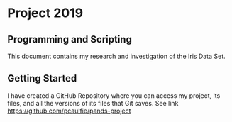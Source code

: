 # Project 2019
## Programming and Scripting

This document contains my research and investigation of the Iris Data Set. 

## Getting Started

I have created a GitHub Repository where you can access my project, its files, and all the versions of its files that Git saves. See link https://github.com/pcaulfie/pands-project
